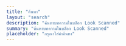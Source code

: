 ```yaml
---
title: "ค้นหา"
layout: "search"
description: "ค้นหาบทความในบล็อก Look Scanned"
summary: "ค้นหาบทความในบล็อก Look Scanned"
placeholder: "กรุณาใส่คำค้นหา"
---
```

